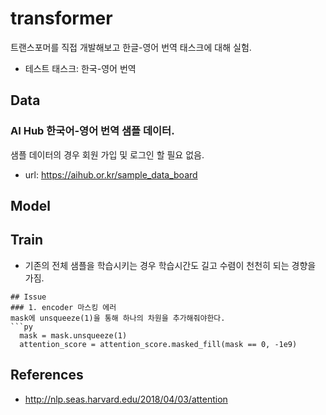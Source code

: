 # transformer
트랜스포머를 직접 개발해보고 한글-영어 번역 태스크에 대해 실험. 
- 테스트 태스크: 한국-영어 번역
## Data
### AI Hub 한국어-영어 번역 샘플 데이터.
샘플 데이터의 경우 회원 가입 및 로그인 할 필요 없음.
- url: https://aihub.or.kr/sample_data_board

## Model

## Train
- 기존의 전체 샘플을 학습시키는 경우 학습시간도 길고 수렴이 천천히 되는 경향을 가짐.
```
## Issue
### 1. encoder 마스킹 에러
mask에 unsqueeze(1)을 통해 하나의 차원을 추가해줘야한다. 
```py
  mask = mask.unsqueeze(1)
  attention_score = attention_score.masked_fill(mask == 0, -1e9)
```


## References
- http://nlp.seas.harvard.edu/2018/04/03/attention
